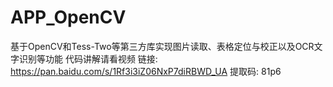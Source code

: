 # APP_OpenCV
基于OpenCV和Tess-Two等第三方库实现图片读取、表格定位与校正以及OCR文字识别等功能
代码讲解请看视频
链接: https://pan.baidu.com/s/1Rf3i3iZ06NxP7diRBWD_UA 提取码: 81p6 
